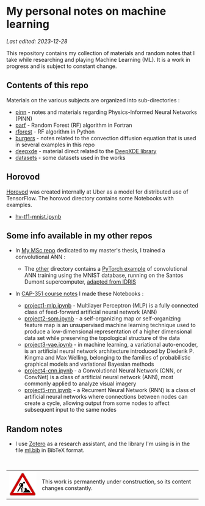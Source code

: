 # My personal notes on machine learning

*Last edited: 2023-12-28*

This repository contains my collection of materials and random notes that I take while researching and playing Machine Learning (ML). It is a work in progress and is subject to constant change.

## Contents of this repo

Materials on the various subjects are organized into sub-directories :

* [pinn](pinn) -  notes and materials regarding Physics-Informed Neural Networks (PINN)
* [parf](parf) - Random Forest (RF) algorithm in Fortran
* [rforest](rforest) - RF algorithm in Python
* [burgers](burgers) - notes related to the convection diffusion equation that is used in several examples in this repo
* [deepxde](deepxde) - material direct related to the [DeepXDE library](https://deepxde.readthedocs.io)
* [datasets](datasets) - some datasets used in the works

## Horovod

[Horovod](https://horovod.readthedocs.io/en/stable/) was created internally at Uber as a model for distributed use of TensorFlow. The horovod directory contains some Notebooks with examples.

* [hv-tf1-mnist.ipynb](horovod/hv-tf1-mnist.ipynb)

## Some info available in my other repos

* In [My MSc repo](https://github.com/efurlanm/msc22) dedicated to my master's thesis, I trained a convolutional ANN :
  
  * The [other](https://github.com/efurlanm/msc22/tree/main/other) directory contains a [PyTorch example](https://github.com/efurlanm/msc22/blob/main/other/pytorch.ipynb) of convolutional ANN training using the MNIST database, running on the Santos Dumont supercomputer, [adapted from IDRIS](http://www.idris.fr/eng/jean-zay/gpu/jean-zay-gpu-torch-multi-eng.html)

* In [CAP-351 course notes](https://github.com/efurlanm/351) I made these Notebooks :
  
  * [project1-mlp.ipynb](https://github.com/efurlanm/351/blob/main/project1-mlp.ipynb) - Multilayer Perceptron (MLP) is a fully connected class of feed-forward artificial neural network (ANN)
  * [project2-som.ipynb](https://github.com/efurlanm/351/blob/main/project2-som.ipynb) - a self-organizing map or self-organizing feature map is an unsupervised machine learning technique used to produce a low-dimensional representation of a higher dimensional data set while preserving the topological structure of the data
  * [project3-vae.ipynb](https://github.com/efurlanm/351/blob/main/project3-vae.ipynb) - in machine learning, a variational auto-encoder, is an artificial neural network architecture introduced by Diederik P. Kingma and Max Welling, belonging to the families of probabilistic graphical models and variational Bayesian methods
  * [project4-cnn.ipynb](https://github.com/efurlanm/351/blob/main/project4-cnn.ipynb) - a Convolutional Neural Network (CNN, or ConvNet) is a class of artificial neural network (ANN), most commonly applied to analyze visual imagery
  * [project5-rnn.ipynb](https://github.com/efurlanm/351/blob/main/project5-rnn.ipynb) - a Recurrent Neural Network (RNN) is a class of artificial neural networks where connections between nodes can create a cycle, allowing output from some nodes to affect subsequent input to the same nodes

## Random notes

* I use [Zotero](https://www.zotero.org/) as a research assistant, and the library I'm using is in the file [ml.bib](ml.bib) in BibTeX format.

<br>
<table>
  <tr>
    <td><img src="img/construction.gif"></td>
    <td>This work is permanently under construction, so its content changes constantly.</td>
  </tr>
</table>
